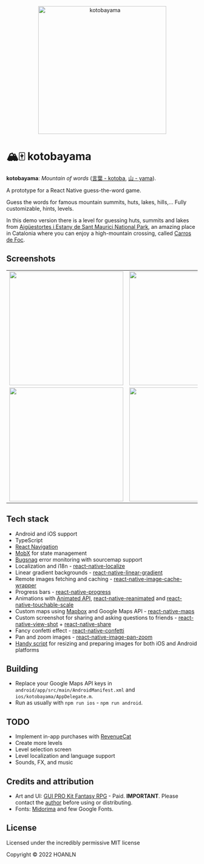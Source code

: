 <p align="center">
  <img src="https://github.com/mguellsegarra/kotobayama/blob/master/src/res/images/ui/logo_and_ribbon@2x.png?raw=true" alt="kotobayama" width="337" />
</p>

# 🏔🀄️ kotobayama

**kotobayama**: *Mountain of words* ([言葉 - kotoba](https://jisho.org/search/%E8%A8%80%E8%91%89), [山 - yama](https://jisho.org/search/%E5%B1%B1)). 

A prototype for a React Native guess-the-word game.

Guess the words for famous mountain summits, huts, lakes, hills,... Fully customizable, hints, levels.

In this demo version there is a level for guessing huts, summits and lakes from [Aigüestortes i Estany de Sant Maurici National Park](https://en.wikipedia.org/wiki/Aig%C3%BCestortes_i_Estany_de_Sant_Maurici_National_Park), an amazing place in Catalonia where you can enjoy a high-mountain crossing, called [Carros de Foc](https://www.carrosdefoc.com/en/).

## Screenshots

| | | |
|:-------------------------:|:-------------------------:|:-------------------------:|
|<img width="300" src="https://user-images.githubusercontent.com/5711443/166101949-78192471-8645-4a53-8d7c-66cccc4dd405.gif"> |  <img width="300" src="https://github.com/mguellsegarra/kotobayama/blob/master/screenshots/level1.gif?raw=true">|<img width="300" src="https://github.com/mguellsegarra/kotobayama/blob/master/screenshots/level_nav.gif?raw=true">|
|<img width="300"  src="https://github.com/mguellsegarra/kotobayama/blob/master/screenshots/photo_detail.gif?raw=true">  |  <img width="300" src="https://github.com/mguellsegarra/kotobayama/blob/master/screenshots/record_game.gif?raw=true">|<img width="300" src="https://user-images.githubusercontent.com/5711443/166102226-88734c1d-b9ce-4d02-bbc0-b74a3194d342.png">|



## Tech stack

- Android and iOS support
- TypeScript
- [React Navigation](https://reactnavigation.org/)
- [MobX](https://mobx.js.org/) for state management
- [Bugsnag](https://www.bugsnag.com/) error monitoring with sourcemap support
- Localization and i18n - [react-native-localize](https://github.com/zoontek/react-native-localize)
- Linear gradient backgrounds - [react-native-linear-gradient](https://github.com/react-native-linear-gradient/react-native-linear-gradient)
- Remote images fetching and caching - [react-native-image-cache-wrapper](https://github.com/wonday/react-native-image-cache-wrapper)
- Progress bars - [react-native-progress](https://github.com/oblador/react-native-progress)
- Animations with [Animated API](https://reactnative.dev/docs/animated), [react-native-reanimated](https://github.com/software-mansion/react-native-reanimated) and [react-native-touchable-scale](https://github.com/kohver/react-native-touchable-scale)
- Custom maps using [Mapbox](https://www.mapbox.com/) and Google Maps API - [react-native-maps](https://github.com/react-native-maps/react-native-maps)
- Custom screenshot for sharing and asking questions to friends - [react-native-view-shot](https://github.com/gre/react-native-view-shot) + [react-native-share](https://github.com/react-native-share/react-native-share)
- Fancy confetti effect - [react-native-confetti](https://github.com/hyperjumptech/react-native-confetti)
- Pan and zoom images - [react-native-image-pan-zoom](https://github.com/ascoders/react-native-image-zoom)
- [Handy script](https://github.com/mguellsegarra/kotobayama/blob/master/scripts/images.js) for resizing and preparing images for both iOS and Android platforms

## Building

- Replace your Google Maps API keys in `android/app/src/main/AndroidManifest.xml` and `ios/kotobayama/AppDelegate.m`.
- Run as usually with `npm run ios` - `npm run android`.

## TODO

- Implement in-app purchases with [RevenueCat](https://www.revenuecat.com/)
- Create more levels
- Level selection screen
- Level localization and language support
- Sounds, FX, and music

## Credits and attribution

- Art and UI: [GUI PRO Kit Fantasy RPG](https://assetstore.unity.com/packages/2d/gui/gui-pro-kit-fantasy-rpg-170168) - Paid. **IMPORTANT**. Please contact the [author](http://www.layerlab.io/) before using or distributing.
- Fonts: [Midorima](https://www.1001fonts.com/midorima-personal-use-font.html) and few Google Fonts.

## License

Licensed under the incredibly permissive MIT license

Copyright © 2022 HOANLN

